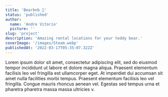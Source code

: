 ```yaml
---
title: 'Bearbnb 🧸'
status: 'published'
author:
  name: 'Andre Vitorio'
  picture: ''
slug: 'project'
description: 'Amazing rental locations for your teddy bear.'
coverImage: '/images/Steam.webp'
publishedAt: '2022-03-17T05:35:07.322Z'
---
```


Lorem ipsum dolor sit amet, consectetur adipiscing elit, sed do eiusmod tempor incididunt ut labore et dolore magna aliqua. Praesent elementum facilisis leo vel fringilla est ullamcorper eget. At imperdiet dui accumsan sit amet nulla facilities morbi tempus. Praesent elementum facilisis leo vel fringilla. Congue mauris rhoncus aenean vel. Egestas sed tempus urna et pharetra pharetra massa massa ultricies v.

